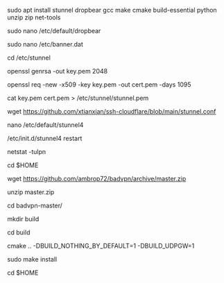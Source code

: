 sudo apt install stunnel dropbear gcc make cmake build-essential python unzip zip net-tools

sudo nano /etc/default/dropbear

sudo nano /etc/banner.dat

cd /etc/stunnel

openssl genrsa -out key.pem 2048

openssl req -new -x509 -key key.pem -out cert.pem -days 1095

cat key.pem cert.pem > /etc/stunnel/stunnel.pem

wget https://github.com/xtianxian/ssh-cloudflare/blob/main/stunnel.conf

nano /etc/default/stunnel4

/etc/init.d/stunnel4 restart

netstat -tulpn

cd $HOME

wget https://github.com/ambrop72/badvpn/archive/master.zip

unzip master.zip

cd badvpn-master/

mkdir build

cd build

cmake .. -DBUILD_NOTHING_BY_DEFAULT=1 -DBUILD_UDPGW=1

sudo make install

cd $HOME

